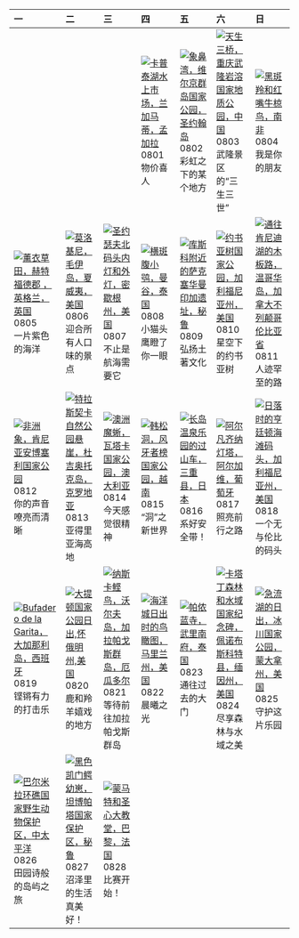 | 一                                                                                                                                                                                                             | 二                                                                                                                                                                                                      | 三                                                                                                                                                                                                          | 四                                                                                                                                                                                      | 五                                                                                                                                                                                                     | 六                                                                                                                                                                                                         | 日                                                                                                                                                                                                         |
|:--------------------------------------------------------------------------------------------------------------------------------------------------------------------------------------------------------------|:-------------------------------------------------------------------------------------------------------------------------------------------------------------------------------------------------------|:-----------------------------------------------------------------------------------------------------------------------------------------------------------------------------------------------------------|:---------------------------------------------------------------------------------------------------------------------------------------------------------------------------------------|:------------------------------------------------------------------------------------------------------------------------------------------------------------------------------------------------------|:----------------------------------------------------------------------------------------------------------------------------------------------------------------------------------------------------------|:----------------------------------------------------------------------------------------------------------------------------------------------------------------------------------------------------------|
|                                                                                                                                                                                                               |                                                                                                                                                                                                        |                                                                                                                                                                                                            | [![](https://www.bing.com/th?id=OHR.KaptaiLake_ZH-CN9085738832_320x240.jpg '卡普泰湖水上市场，兰加马蒂，孟加拉')](https://www.bing.com/th?id=OHR.KaptaiLake_ZH-CN9085738832_UHD.jpg)<br>0801<br>物价喜人    | [![](https://www.bing.com/th?id=OHR.TrunkBay_ZH-CN9268190655_320x240.jpg '象鼻湾，维尔京群岛国家公园，圣约翰岛')](https://www.bing.com/th?id=OHR.TrunkBay_ZH-CN9268190655_UHD.jpg)<br>0802<br>彩虹之下的某个地方                 | [![](https://www.bing.com/th?id=OHR.WulongKarst_ZH-CN9386528384_320x240.jpg '天生三桥，重庆武隆岩溶国家地质公园，中国')](https://www.bing.com/th?id=OHR.WulongKarst_ZH-CN9386528384_UHD.jpg)<br>0803<br>武隆景区的“三生三世”           | [![](https://www.bing.com/th?id=OHR.ImpalaOxpecker_ZH-CN9652434873_320x240.jpg '黑斑羚和红嘴牛椋鸟，南非')](https://www.bing.com/th?id=OHR.ImpalaOxpecker_ZH-CN9652434873_UHD.jpg)<br>0804<br>我是你的朋友                  |
| [![](https://www.bing.com/th?id=OHR.HertfordshireLavender_ZH-CN9771886404_320x240.jpg '薰衣草田，赫特福德郡 ，英格兰，英国')](https://www.bing.com/th?id=OHR.HertfordshireLavender_ZH-CN9771886404_UHD.jpg)<br>0805<br>一片紫色的海洋 | [![](https://www.bing.com/th?id=OHR.MolokiniHawaii_ZH-CN0375050872_320x240.jpg '莫洛基尼，毛伊岛，夏威夷，美国')](https://www.bing.com/th?id=OHR.MolokiniHawaii_ZH-CN0375050872_UHD.jpg)<br>0806<br>迎合所有人口味的景点        | [![](https://www.bing.com/th?id=OHR.MichiganLighthouse_ZH-CN0581377136_320x240.jpg '圣约瑟夫北码头内灯和外灯，密歇根州，美国')](https://www.bing.com/th?id=OHR.MichiganLighthouse_ZH-CN0581377136_UHD.jpg)<br>0807<br>不止是航海需要它 | [![](https://www.bing.com/th?id=OHR.SpottedOwlet_ZH-CN0841935587_320x240.jpg '横斑腹小鸮，曼谷，泰国')](https://www.bing.com/th?id=OHR.SpottedOwlet_ZH-CN0841935587_UHD.jpg)<br>0808<br>小猫头鹰瞪了你一眼 | [![](https://www.bing.com/th?id=OHR.IncaRuinPeru_ZH-CN5068602301_320x240.jpg '库斯科附近的萨克塞华曼印加遗址，秘鲁')](https://www.bing.com/th?id=OHR.IncaRuinPeru_ZH-CN5068602301_UHD.jpg)<br>0809<br>弘扬土著文化            | [![](https://www.bing.com/th?id=OHR.JoshuaTreeNP_ZH-CN5917576674_320x240.jpg '约书亚树国家公园，加利福尼亚州，美国')](https://www.bing.com/th?id=OHR.JoshuaTreeNP_ZH-CN5917576674_UHD.jpg)<br>0810<br>星空下的约书亚树              | [![](https://www.bing.com/th?id=OHR.TofinoVancouver_ZH-CN6920493172_320x240.jpg '通往肯尼迪湖的木板路，温哥华岛，加拿大不列颠哥伦比亚省')](https://www.bing.com/th?id=OHR.TofinoVancouver_ZH-CN6920493172_UHD.jpg)<br>0811<br>人迹罕至的路 |
| [![](https://www.bing.com/th?id=OHR.ElephantsAmboseli_ZH-CN7596989061_320x240.jpg '非洲象，肯尼亚安博塞利国家公园')](https://www.bing.com/th?id=OHR.ElephantsAmboseli_ZH-CN7596989061_UHD.jpg)<br>0812<br>你的声音嘹亮而清晰          | [![](https://www.bing.com/th?id=OHR.DugiOtokCroatia_ZH-CN7791404392_320x240.jpg '特拉斯契卡自然公园悬崖，杜吉奥托克岛，克罗地亚')](https://www.bing.com/th?id=OHR.DugiOtokCroatia_ZH-CN7791404392_UHD.jpg)<br>0813<br>亚得里亚海高地 | [![](https://www.bing.com/th?id=OHR.WatarrkaLizard_ZH-CN7974623468_320x240.jpg '澳洲魔蜥，瓦塔卡国家公园，澳大利亚')](https://www.bing.com/th?id=OHR.WatarrkaLizard_ZH-CN7974623468_UHD.jpg)<br>0814<br>今天感觉很精神             | [![](https://www.bing.com/th?id=OHR.HangCave_ZH-CN9217507365_320x240.jpg '韩松洞，风牙者榜国家公园，越南')](https://www.bing.com/th?id=OHR.HangCave_ZH-CN9217507365_UHD.jpg)<br>0815<br>“洞”之新世界       | [![](https://www.bing.com/th?id=OHR.JapanRollerCoaster_ZH-CN7954058301_320x240.jpg '长岛温泉乐园的过山车，三重县，日本')](https://www.bing.com/th?id=OHR.JapanRollerCoaster_ZH-CN7954058301_UHD.jpg)<br>0816<br>系好安全带！ | [![](https://www.bing.com/th?id=OHR.AlfanzinaLighthouse_ZH-CN9704515669_320x240.jpg '阿尔凡齐纳灯塔，阿尔加维，葡萄牙')](https://www.bing.com/th?id=OHR.AlfanzinaLighthouse_ZH-CN9704515669_UHD.jpg)<br>0817<br>照亮前行之路    | [![](https://www.bing.com/th?id=OHR.HuntingtonBeach_ZH-CN0368691951_320x240.jpg '日落时的亨廷顿海滩码头，加利福尼亚州，美国')](https://www.bing.com/th?id=OHR.HuntingtonBeach_ZH-CN0368691951_UHD.jpg)<br>0818<br>一个无与伦比的码头    |
| [![](https://www.bing.com/th?id=OHR.RegataSanGines_ZH-CN0807566522_320x240.jpg 'Bufadero de la Garita，大加那利岛，西班牙')](https://www.bing.com/th?id=OHR.RegataSanGines_ZH-CN0807566522_UHD.jpg)<br>0819<br>铿锵有力的打击乐 | [![](https://www.bing.com/th?id=OHR.TetonSunrise_ZH-CN1118823848_320x240.jpg '大提顿国家公园日出,怀俄明州,美国')](https://www.bing.com/th?id=OHR.TetonSunrise_ZH-CN1118823848_UHD.jpg)<br>0820<br>鹿和羚羊嬉戏的地方           | [![](https://www.bing.com/th?id=OHR.NazcaBooby_ZH-CN1534931799_320x240.jpg '纳斯卡鲣鸟，沃尔夫岛，加拉帕戈斯群岛，厄瓜多尔')](https://www.bing.com/th?id=OHR.NazcaBooby_ZH-CN1534931799_UHD.jpg)<br>0821<br>等待前往加拉帕戈斯群岛           | [![](https://www.bing.com/th?id=OHR.OceanCityMD_ZH-CN1876928284_320x240.jpg '海洋城日出时的鸟瞰图，马里兰州，美国')](https://www.bing.com/th?id=OHR.OceanCityMD_ZH-CN1876928284_UHD.jpg)<br>0822<br>晨曦之光 | [![](https://www.bing.com/th?id=OHR.PrasatPhanom_ZH-CN0445884858_320x240.jpg '帕侬蓝寺，武里南府，泰国')](https://www.bing.com/th?id=OHR.PrasatPhanom_ZH-CN0445884858_UHD.jpg)<br>0823<br>通往过去的大门                 | [![](https://www.bing.com/th?id=OHR.KatahdinWoods_ZH-CN0748954905_320x240.jpg '卡塔丁森林和水域国家纪念碑，佩诺布斯科特县，缅因州，美国')](https://www.bing.com/th?id=OHR.KatahdinWoods_ZH-CN0748954905_UHD.jpg)<br>0824<br>尽享森林与水域之美 | [![](https://www.bing.com/th?id=OHR.SwiftcurrentLake_ZH-CN1513761894_320x240.jpg '急流湖的日出，冰川国家公园，蒙大拿州，美国')](https://www.bing.com/th?id=OHR.SwiftcurrentLake_ZH-CN1513761894_UHD.jpg)<br>0825<br>守护这片乐园     |
| [![](https://www.bing.com/th?id=OHR.PalmyraAtoll_ZH-CN1814325540_320x240.jpg '巴尔米拉环礁国家野生动物保护区，中太平洋')](https://www.bing.com/th?id=OHR.PalmyraAtoll_ZH-CN1814325540_UHD.jpg)<br>0826<br>田园诗般的岛屿之旅               | [![](https://www.bing.com/th?id=OHR.YoungCaiman_ZH-CN1995433788_320x240.jpg '黑色凯门鳄幼崽，坦博帕塔国家保护区，秘鲁')](https://www.bing.com/th?id=OHR.YoungCaiman_ZH-CN1995433788_UHD.jpg)<br>0827<br>沼泽里的生活真美好！         | [![](https://www.bing.com/th?id=OHR.ParalympicsParis_ZH-CN9773135851_320x240.jpg '蒙马特和圣心大教堂，巴黎，法国')](https://www.bing.com/th?id=OHR.ParalympicsParis_ZH-CN9773135851_UHD.jpg)<br>0828<br>比赛开始！             |                                                                                                                                                                                        |                                                                                                                                                                                                       |                                                                                                                                                                                                           |                                                                                                                                                                                                           |